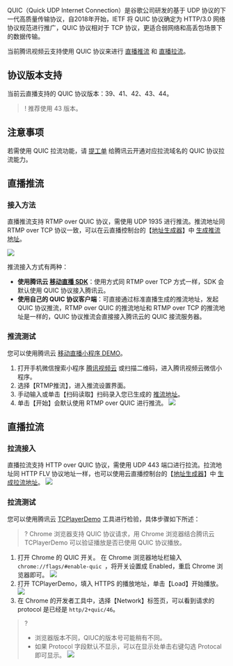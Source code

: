 QUIC（Quick UDP Internet Connection）是谷歌公司研发的基于 UDP 协议的下一代高质量传输协议，自2018年开始，IETF 将 QUIC 协议确定为 HTTP/3.0 网络协议规范进行推广，QUIC 协议相对于 TCP 协议，更适合弱网络和高丢包场景下的数据传输。

当前腾讯视频云支持使用 QUIC 协议来进行 [直播推流](#push) 和 [直播拉流](#play)。

## 协议版本支持

当前云直播支持的 QUIC 协议版本：39、41、42、43、44。

> ! 推荐使用 43 版本。

## 注意事项

若需使用 QUIC 拉流功能，请 [提工单](https://console.cloud.tencent.com/workorder/category) 给腾讯云开通对应拉流域名的 QUIC 协议拉流能力。


## 直播推流

[](id:push)

### 接入方法
直播推流支持 RTMP over QUIC 协议，需使用 UDP 1935 进行推流。推流地址同 RTMP over TCP 协议一致，可以在云直播控制台的【[地址生成器](https://console.cloud.tencent.com/live/addrgenerator/addrgenerator)】中 [生成推流地址](https://cloud.tencent.com/document/product/267/35257#push)。

![](https://main.qcloudimg.com/raw/31d20b09de1c8d3c9748872e59f9a828.png)


推流接入方式有两种：

- **使用腾讯云 [移动直播 SDK](https://cloud.tencent.com/document/product/454/7873)**：使用方式同 RTMP over TCP 方式一样，SDK 会默认使用 QUIC 协议接入腾讯云。
- **使用自己的 QUIC 协议客户端**：可直接通过标准直播生成的推流地址，发起 QUIC 协议推流，RTMP over QUIC 的推流地址和 RTMP over TCP 的推流地址是一样的，QUIC 协议推流会直接接入腾讯云的 QUIC 接流服务器。

[](id:pushtest)

### 推流测试

您可以使用腾讯云 [移动直播小程序 DEMO](https://cloud.tencent.com/document/product/454/6555#.E5.B0.8F.E7.A8.8B.E5.BA.8F-demo)。

1. 打开手机微信搜索小程序 [腾讯视频云](https://cloud.tencent.com/document/product/454/6555#.E5.B0.8F.E7.A8.8B.E5.BA.8F-demo) 或扫描二维码，进入腾讯视频云微信小程序。
2. 选择【RTMP推流】，进入推流设置界面。
3. 手动输入或单击【扫码读取】扫码录入您已生成的 [推流地址](#push)。
4. 单击【开始】会默认使用 RTMP over QUIC  进行推流。
![](https://main.qcloudimg.com/raw/a4adf24a47553c6ee6694c094b5fef07.png)


## 直播拉流

[](id:play)

### 拉流接入

直播拉流支持 HTTP over QUIC 协议，需使用 UDP 443 端口进行拉流。拉流地址同 HTTP FLV 协议地址一样，也可以使用云直播控制台的【[地址生成器](https://console.cloud.tencent.com/live/addrgenerator/addrgenerator)】中 [生成拉流地址](https://cloud.tencent.com/document/product/267/35257#play)。
![](https://main.qcloudimg.com/raw/e4727db59f2e195abdd9382456212d14.png)

[](id:playtest)

### 拉流测试

您可以使用腾讯云 [TCPlayerDemo](https://imgcache.qq.com/open/qcloud/video/player/demo/player.html) 工具进行检验，具体步骤如下所述：

> ? Chrome 浏览器支持 QUIC 协议请求，用 Chrome 浏览器结合腾讯云 TCPlayerDemo 可以验证播放是否已使用 QUIC 协议播放。

1. 打开 Chrome 的 QUIC 开关。
   在 Chrome 浏览器地址栏输入 `chrome://flags/#enable-quic `，将开关设置成 Enabled，重启 Chrome 浏览器即可。
![](https://main.qcloudimg.com/raw/b5aee3532ef918518206b607cc2d8f53.png)
2. 打开 TCPlayerDemo，填入 HTTPS 的播放地址，单击【Load】开始播放。
![](https://main.qcloudimg.com/raw/fec01a7a5d430c65a874ab564ee9f148.png)
3. 在 Chrome 的开发者工具中，选择【Network】标签页，可以看到请求的 protocol 是已经是 `http/2+quic/46`。
> ? 
> - 浏览器版本不同，QIUC的版本号可能稍有不同。
> - 如果 Protocol 字段默认不显示，可以在显示处单击右键勾选 Protocal 即可显示。
![](https://main.qcloudimg.com/raw/ee21e41e7f61e87dccb2f2509ff7678d.png)
